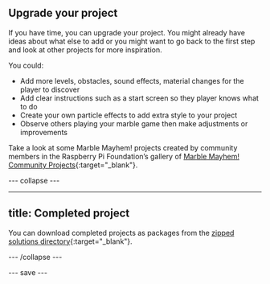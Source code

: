 ## Upgrade your project

If you have time, you can upgrade your project. You might already have ideas about what else to add or you might want to go back to the first step and look at other projects for more inspiration.

You could:
- Add more levels, obstacles, sound effects, material changes for the player to discover
- Add clear instructions such as a start screen so they player knows what to do
- Create your own particle effects to add extra style to your project 
- Observe others playing your marble game then make adjustments or improvements

Take a look at some Marble Mayhem! projects created by community members in the Raspberry Pi Foundation’s gallery of [Marble Mayhem! Community Projects](https://wke.lt/w/s/DS1fHk){:target="_blank"}.

--- collapse ---

---
title: Completed project
---

You can download completed projects as packages from the [zipped solutions directory](https://rpf.io/p/en/marble-mayhem-get){:target="_blank"}.

--- /collapse ---

--- save ---
